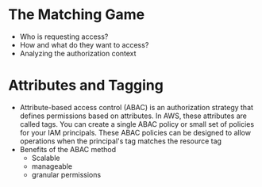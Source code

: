 # The Matching Game
- Who is requesting access?
- How and what do they want to access?
- Analyzing the authorization context


# Attributes and Tagging
- Attribute-based access control (ABAC) is an authorization strategy that defines permissions based on attributes. In AWS, these attributes are called tags. You can create a single ABAC policy or small set of policies for your IAM principals. These ABAC policies can be designed to allow operations when the principal's tag matches the resource tag
- Benefits of the ABAC method
  - Scalable
  - manageable
  - granular permissions
  
